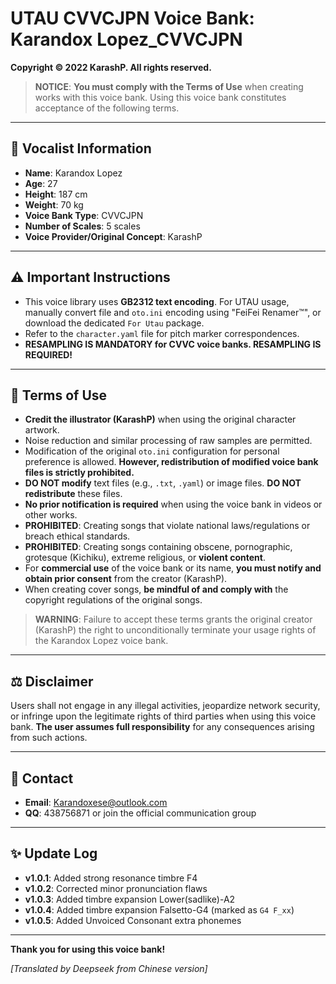 # UTAU CVVCJPN Voice Bank: Karandox Lopez_CVVCJPN

**Copyright © 2022 KarashP. All rights reserved.**

> **NOTICE**: **You must comply with the Terms of Use** when creating works with this voice bank. Using this voice bank constitutes acceptance of the following terms.

---

## 🎤 Vocalist Information
*   **Name**: Karandox Lopez
*   **Age**: 27
*   **Height**: 187 cm
*   **Weight**: 70 kg
*   **Voice Bank Type**: CVVCJPN
*   **Number of Scales**: 5 scales
*   **Voice Provider/Original Concept**: KarashP

---

## ⚠ Important Instructions
*   This voice library uses **GB2312 text encoding**. For UTAU usage, manually convert file and `oto.ini` encoding using "FeiFei Renamer™", or download the dedicated `For Utau` package.
*   Refer to the `character.yaml` file for pitch marker correspondences.
*   **RESAMPLING IS MANDATORY for CVVC voice banks. RESAMPLING IS REQUIRED!**

---

## 📜 Terms of Use
*   **Credit the illustrator (KarashP)** when using the original character artwork.
*   Noise reduction and similar processing of raw samples are permitted.
*   Modification of the original `oto.ini` configuration for personal preference is allowed. **However, redistribution of modified voice bank files is strictly prohibited.**
*   **DO NOT modify** text files (e.g., `.txt`, `.yaml`) or image files. **DO NOT redistribute** these files.
*   **No prior notification is required** when using the voice bank in videos or other works.
*   **PROHIBITED**: Creating songs that violate national laws/regulations or breach ethical standards.
*   **PROHIBITED**: Creating songs containing obscene, pornographic, grotesque (Kichiku), extreme religious, or **violent content**.
*   For **commercial use** of the voice bank or its name, **you must notify and obtain prior consent** from the creator (KarashP).
*   When creating cover songs, **be mindful of and comply with** the copyright regulations of the original songs.

> **WARNING**: Failure to accept these terms grants the original creator (KarashP) the right to unconditionally terminate your usage rights of the Karandox Lopez voice bank.

---

## ⚖ Disclaimer
Users shall not engage in any illegal activities, jeopardize network security, or infringe upon the legitimate rights of third parties when using this voice bank. **The user assumes full responsibility** for any consequences arising from such actions.

---

## 📮 Contact
*   **Email**: Karandoxese@outlook.com
*   **QQ**: 438756871 or join the official communication group

---

## ✨ Update Log
*   **v1.0.1**: Added strong resonance timbre F4
*   **v1.0.2**: Corrected minor pronunciation flaws
*   **v1.0.3**: Added timbre expansion Lower(sadlike)-A2
*   **v1.0.4**: Added timbre expansion Falsetto-G4 (marked as `G4 F_xx`)
*   **v1.0.5**: Added Unvoiced Consonant extra phonemes

---

**Thank you for using this voice bank!**

*[Translated by Deepseek from Chinese version]*
